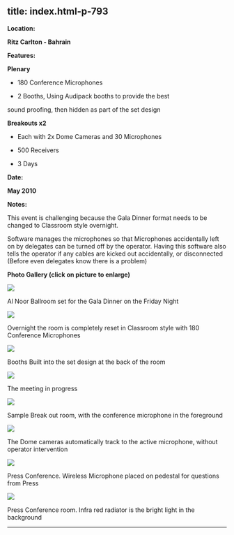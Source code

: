  title: index.html-p-793
----------------------------------------------------------

**Location:**

**Ritz Carlton - Bahrain**

**Features:**

**Plenary**

 - 180 Conference Microphones

 - 2 Booths, Using Audipack booths to provide the best

sound proofing, then hidden as part of the set design

**Breakouts x2**

 - Each with 2x Dome Cameras and 30 Microphones

 - 500 Receivers

 - 3 Days

**Date:**

**May 2010**

**Notes:**

This event is challenging because the Gala Dinner format needs to be changed to Classroom style overnight.

Software manages the microphones so that Microphones accidentally left on by delegates can be turned off by the operator. Having this software also tells the operator if any cables are kicked out accidentally, or disconnected (Before even delegates know there is a problem)

**Photo Gallery (click on picture to enlarge)**

[ ![ ](wp-content/uploads/2011/09/IISS_gf10_ballroom_s.jpg)](wp-content/uploads/2011/09/IISS_gf10_ballroom_l.jpg)

Al Noor Ballroom set for the Gala Dinner on the Friday Night

[ ![ ](wp-content/uploads/2011/09/IISS_gf10_overnight_s.jpg)](wp-content/uploads/2011/09/IISS_gf10_overnight_l.jpg)

Overnight the room is completely reset in Classroom style with 180 Conference Microphones

[ ![ ](wp-content/uploads/2011/09/IISS_gf10_booths_s.jpg)](wp-content/uploads/2011/09/IISS_gf10_booths_l.jpg)

Booths Built into the set design at the back of the room

[ ![ ](wp-content/uploads/2011/09/IISS_gf10_meeting_s.jpg)](wp-content/uploads/2011/09/IISS_gf10_meeting_l.jpg)

The meeting in progress

[ ![ ](wp-content/uploads/2011/09/IISS_gf10_breakout_s.jpg)](wp-content/uploads/2011/09/IISS_gf10_breakout_l.jpg)

Sample Break out room, with the conference microphone in the foreground

[ ![ ](wp-content/uploads/2011/09/IISS_gf10_dome_s.jpg)](wp-content/uploads/2011/09/IISS_gf10_dome_l.jpg)

The Dome cameras automatically track to the active microphone, without operator intervention

[ ![ ](wp-content/uploads/2011/09/IISS_gf10_mic_s.jpg)](wp-content/uploads/2011/09/IISS_gf10_mic_l.jpg)

Press Conference. Wireless Microphone placed on pedestal for questions from Press

[ ![ ](wp-content/uploads/2011/09/IISS_gf10_ir_s.jpg)](wp-content/uploads/2011/09/IISS_gf10_ir_l.jpg)

Press Conference room. Infra red radiator is the bright light in the background




----------------------------------------------------------
